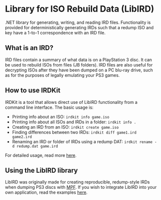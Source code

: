 # Library for ISO Rebuild Data (LibIRD)

.NET library for generating, writing, and reading IRD files. Functionality is provided for deterministically generating IRDs such that a redump ISO and key have a 1-to-1 correspondence with an IRD file.

## What is an IRD?

IRD files contain a summary of what data is on a PlayStation 3 disc. It can be used to rebuild ISOs from files (JB folders). IRD files are also useful for decrypting ISOs after they have been dumped on a PC blu-ray drive, such as for the purposes of legally emulating your PS3 games.

## How to use IRDKit

IRDKit is a tool that allows direct use of LibIRD functionality from a command line interface. The basic usage is:
- Printing info about an ISO: `irdkit info game.iso`
- Printing info about all ISOs and IRDs in a folder: `irdkit info .`
- Creating an IRD from an ISO: `irdkit create game.iso`
- Finding differences between two IRDs: `irdkit diff game1.ird game2.ird`
- Renaming an IRD or folder of IRDs using a redump DAT: `irdkit rename -d redump.dat game.ird`

For detailed usage, read more [here](IRDKit).

## Using the LibIRD library

LibIRD was originally made for creating reproducible, redump-style IRDs when dumping PS3 discs with [MPF](https://github.com/SabreTools/MPF). If you wish to integrate LibIRD into your own application, read the examples [here](LibIRD).
